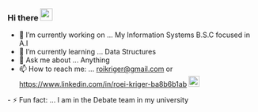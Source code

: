 ### Hi there <img src="https://media.giphy.com/media/hvRJCLFzcasrR4ia7z/giphy.gif" width="25px"/>

- 🔭 I’m currently working on ... My Information Systems B.S.C focused in A.I
- 🌱 I’m currently learning ...    Data Structures
- 💬 Ask me about ... Anything
- 📫 How to reach me: ... roikriger@gmail.com or https://www.linkedin.com/in/roei-kriger-ba8b6b1ab <a href="https://www.linkedin.com/in/roei-kriger-ba8b6b1ab/">
  <img align="rightt" alt="RoiKriger's LinkdeIN" width="22px" src="https://cdn.jsdelivr.net/npm/simple-icons@v3/icons/linkedin.svg" />
</a>
- ⚡ Fun fact: ... I am in the Debate team in my university
